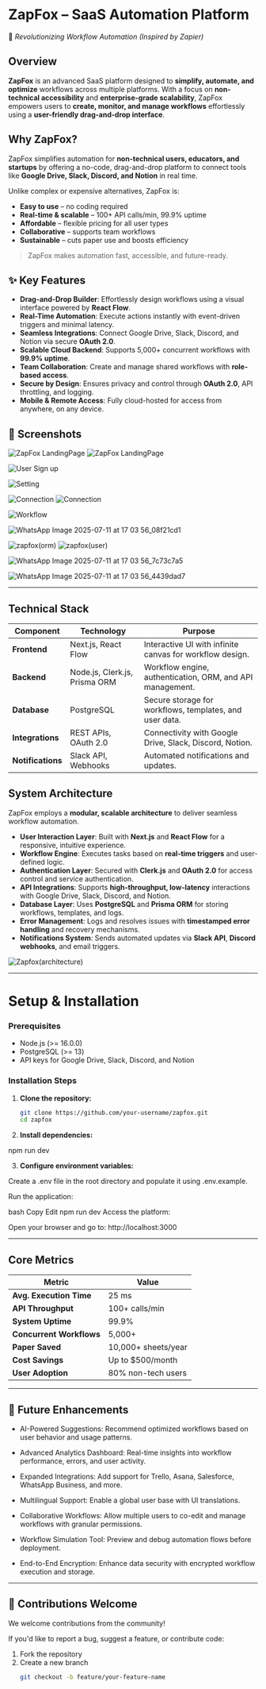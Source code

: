 
#  ZapFox – SaaS Automation Platform

🚀 *Revolutionizing Workflow Automation (Inspired by Zapier)*

##  Overview

**ZapFox** is an advanced SaaS platform designed to **simplify, automate, and optimize** workflows across multiple platforms. With a focus on **non-technical accessibility** and **enterprise-grade scalability**, ZapFox empowers users to **create, monitor, and manage workflows** effortlessly using a **user-friendly drag-and-drop interface**.

##  Why ZapFox?


ZapFox simplifies automation for **non-technical users, educators, and startups** by offering a no-code, drag-and-drop platform to connect tools like **Google Drive, Slack, Discord, and Notion** in real time.

Unlike complex or expensive alternatives, ZapFox is:
- **Easy to use** – no coding required  
- **Real-time & scalable** – 100+ API calls/min, 99.9% uptime  
- **Affordable** – flexible pricing for all user types  
- **Collaborative** – supports team workflows  
- **Sustainable** – cuts paper use and boosts efficiency  

> ZapFox makes automation fast, accessible, and future-ready.




## ✨ Key Features

- **Drag-and-Drop Builder**: Effortlessly design workflows using a visual interface powered by **React Flow**.
- **Real-Time Automation**: Execute actions instantly with event-driven triggers and minimal latency.
- **Seamless Integrations**: Connect Google Drive, Slack, Discord, and Notion via secure **OAuth 2.0**.
- **Scalable Cloud Backend**: Supports 5,000+ concurrent workflows with **99.9% uptime**.
- **Team Collaboration**: Create and manage shared workflows with **role-based access**.
- **Secure by Design**: Ensures privacy and control through **OAuth 2.0**, API throttling, and logging.
- **Mobile & Remote Access**: Fully cloud-hosted for access from anywhere, on any device.




## 📸 Screenshots


![ZapFox LandingPage](https://github.com/user-attachments/assets/5b04b6c6-4290-4482-b75c-2c1158285110)
![ZapFox LandingPage](https://github.com/user-attachments/assets/34413516-6b2b-4bf2-b59b-7aadef636870)


![User Sign up](https://github.com/user-attachments/assets/faa60f06-03c4-4a45-a766-6c0ebc1c4948)


![Setting](https://github.com/user-attachments/assets/7775b701-8f9e-4103-a7d4-7aef4fbe3467)



![Connection](https://github.com/user-attachments/assets/532e0e86-f94d-49c6-8389-aa5e502fc1eb)
![Connection](https://github.com/user-attachments/assets/3e52bd66-9580-4bd9-a23a-646dc7cbfbc8)

![Workflow](https://github.com/user-attachments/assets/22ea4fd4-1245-4aad-81ee-2c26b924e130)

![WhatsApp Image 2025-07-11 at 17 03 56_08f21cd1](https://github.com/user-attachments/assets/59698e77-c64f-4139-bc16-b022751e4e77)

![zapfox(orm)](https://github.com/user-attachments/assets/59402ded-dd0f-484e-8c11-3ddb8b6212b6)
![zapfox(user)](https://github.com/user-attachments/assets/82d49427-dde5-405c-ac90-fdda3c947576)


![WhatsApp Image 2025-07-11 at 17 03 56_7c73c7a5](https://github.com/user-attachments/assets/c3593a49-c34b-42ab-8236-f50373744dcc)



![WhatsApp Image 2025-07-11 at 17 03 56_4439dad7](https://github.com/user-attachments/assets/b6cb8736-a028-491b-90eb-2691af8698fb)

----
## Technical Stack

| Component     | Technology                   | Purpose                                                   |
|---------------|------------------------------|-----------------------------------------------------------|
| **Frontend**      | Next.js, React Flow            | Interactive UI with infinite canvas for workflow design.  |
| **Backend**       | Node.js, Clerk.js, Prisma ORM  | Workflow engine, authentication, ORM, and API management. |
| **Database**      | PostgreSQL                     | Secure storage for workflows, templates, and user data.   |
| **Integrations**  | REST APIs, OAuth 2.0           | Connectivity with Google Drive, Slack, Discord, Notion.   |
| **Notifications** | Slack API, Webhooks            | Automated notifications and updates.                      |


##  System Architecture

ZapFox employs a **modular, scalable architecture** to deliver seamless workflow automation.

- **User Interaction Layer**: Built with **Next.js** and **React Flow** for a responsive, intuitive experience.  
- **Workflow Engine**: Executes tasks based on **real-time triggers** and user-defined logic.  
- **Authentication Layer**: Secured with **Clerk.js** and **OAuth 2.0** for access control and service authentication.  
- **API Integrations**: Supports **high-throughput, low-latency** interactions with Google Drive, Slack, Discord, and Notion.  
- **Database Layer**: Uses **PostgreSQL** and **Prisma ORM** for storing workflows, templates, and logs.  
- **Error Management**: Logs and resolves issues with **timestamped error handling** and recovery mechanisms.  
- **Notifications System**: Sends automated updates via **Slack API**, **Discord webhooks**, and email triggers.  


![Zapfox(architecture)](https://github.com/user-attachments/assets/8d021bcb-fda6-49c9-a06f-e3b8de185133)

-----------
# Setup & Installation

### Prerequisites
- Node.js (>= 16.0.0)  
- PostgreSQL (>= 13)  
- API keys for Google Drive, Slack, Discord, and Notion  

### Installation Steps

1. **Clone the repository:**
   ```bash
   git clone https://github.com/your-username/zapfox.git
   cd zapfox
   
2. **Install dependencies:**

npm run dev

3. **Configure environment variables:**

Create a .env file in the root directory and populate it using .env.example.

Run the application:

bash
Copy
Edit
npm run dev
Access the platform:

Open your browser and go to: http://localhost:3000



---
## Core Metrics

| Metric                  | Value                |
|-------------------------|----------------------|
| **Avg. Execution Time** | 25 ms                |
| **API Throughput**      | 100+ calls/min       |
| **System Uptime**       | 99.9%                |
| **Concurrent Workflows**| 5,000+               |
| **Paper Saved**         | 10,000+ sheets/year  |
| **Cost Savings**        | Up to $500/month     |
| **User Adoption**       | 80% non-tech users   |


---

## 🚀 Future Enhancements
- AI-Powered Suggestions: Recommend optimized workflows based on user behavior and usage patterns.

- Advanced Analytics Dashboard: Real-time insights into workflow performance, errors, and user activity.

- Expanded Integrations: Add support for Trello, Asana, Salesforce, WhatsApp Business, and more.

- Multilingual Support: Enable a global user base with UI translations.

- Collaborative Workflows: Allow multiple users to co-edit and manage workflows with granular permissions.

- Workflow Simulation Tool: Preview and debug automation flows before deployment.

- End-to-End Encryption: Enhance data security with encrypted workflow execution and storage.

---

## 🤝 Contributions Welcome

We welcome contributions from the community!

If you'd like to report a bug, suggest a feature, or contribute code:

1. Fork the repository  
2. Create a new branch  
   ```bash
   git checkout -b feature/your-feature-name



